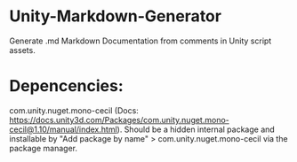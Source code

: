 # Unity-Markdown-Generator
Generate .md Markdown Documentation from comments in Unity script assets.



# Depencencies:
com.unity.nuget.mono-cecil (Docs: https://docs.unity3d.com/Packages/com.unity.nuget.mono-cecil@1.10/manual/index.html).
Should be a hidden internal package and installable by "Add package by name" > com.unity.nuget.mono-cecil via the package manager.
